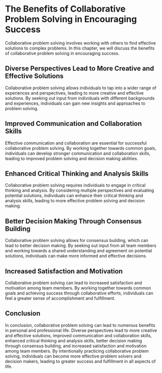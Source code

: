 The Benefits of Collaborative Problem Solving in Encouraging Success
==============================================================================================================

Collaborative problem solving involves working with others to find effective solutions to complex problems. In this chapter, we will discuss the benefits of collaborative problem solving in encouraging success.

Diverse Perspectives Lead to More Creative and Effective Solutions
------------------------------------------------------------------

Collaborative problem solving allows individuals to tap into a wider range of experiences and perspectives, leading to more creative and effective solutions. By seeking out input from individuals with different backgrounds and experiences, individuals can gain new insights and approaches to problem solving.

Improved Communication and Collaboration Skills
-----------------------------------------------

Effective communication and collaboration are essential for successful collaborative problem solving. By working together towards common goals, individuals can develop stronger communication and collaboration skills, leading to improved problem solving and decision making abilities.

Enhanced Critical Thinking and Analysis Skills
----------------------------------------------

Collaborative problem solving requires individuals to engage in critical thinking and analysis. By considering multiple perspectives and evaluating potential solutions, individuals can enhance their critical thinking and analysis skills, leading to more effective problem solving and decision making.

Better Decision Making Through Consensus Building
-------------------------------------------------

Collaborative problem solving allows for consensus building, which can lead to better decision making. By seeking out input from all team members and working towards a shared understanding and agreement on potential solutions, individuals can make more informed and effective decisions.

Increased Satisfaction and Motivation
-------------------------------------

Collaborative problem solving can lead to increased satisfaction and motivation among team members. By working together towards common goals and achieving success through collaborative efforts, individuals can feel a greater sense of accomplishment and fulfillment.

Conclusion
----------

In conclusion, collaborative problem solving can lead to numerous benefits in personal and professional life. Diverse perspectives lead to more creative and effective solutions, improved communication and collaboration skills, enhanced critical thinking and analysis skills, better decision making through consensus building, and increased satisfaction and motivation among team members. By intentionally practicing collaborative problem solving, individuals can become more effective problem solvers and decision makers, leading to greater success and fulfillment in all aspects of life.


